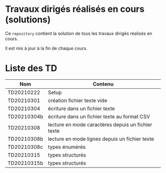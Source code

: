 # Travaux dirigés réalisés en cours (solutions)

Ce `repository` contient la solution de tous les travaux dirigés réalisés en cours.

Il est mis à jour à la fin de chaque cours.

# Liste des TD

| Nom | Contenu |
|---|---|
| TD20210222 | Setup |
| TD20210301 | création fichier texte vide |
| TD20210304 | écriture dans un fichier texte |
| TD20210304b | écriture dans un fichier texte au format CSV |
| TD20210308 | lecture en mode caractères depuis un fichier texte | 
| TD20210308b | lecture en mode lignes depuis un fichier texte |
| TD20210308c | types énumérés |
| TD20210315 | types structurés |
| TD20210315b | types structurés |

